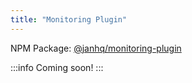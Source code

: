 ```yaml
---
title: "Monitoring Plugin"
---
```


NPM Package: [@janhq/monitoring-plugin](https://www.npmjs.com/package/@janhq/monitoring-plugin)

:::info
Coming soon!
:::